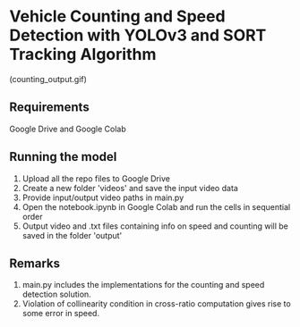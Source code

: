 # Vehicle Counting and Speed Detection with YOLOv3 and SORT Tracking Algorithm
(counting_output.gif)

## Requirements
Google Drive and Google Colab

## Running the model
1. Upload all the repo files to Google Drive
2. Create a new folder 'videos' and save the input video data 
3. Provide input/output video paths in main.py 
4. Open the notebook.ipynb in Google Colab and run the cells in sequential order
5. Output video and .txt files containing info on speed and counting will be saved in the folder 'output'

## Remarks
1. main.py includes the implementations for the counting and speed detection solution.
2. Violation of collinearity condition in cross-ratio computation gives rise to some error in speed.
